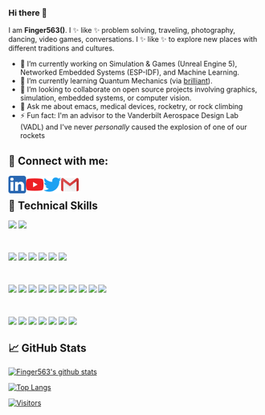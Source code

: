 ### Hi there 👋

I am **Finger563()**. I ✨ like ✨  problem solving, traveling, photography, dancing, video games, conversations. I ✨ like ✨  to explore new places with different traditions and cultures.

- 🔭 I’m currently working on Simulation & Games (Unreal Engine 5), Networked
  Embedded Systems (ESP-IDF), and Machine Learning.
- 🌱 I’m currently learning Quantum Mechanics (via
  [brilliant](https://brilliant.org)).
- 👯 I’m looking to collaborate on open source projects involving graphics,
  simulation, embedded systems, or computer vision.
- 💬 Ask me about emacs, medical devices, rocketry, or rock climbing
- ⚡ Fun fact: I'm an advisor to the Vanderbilt Aerospace Design Lab (VADL) and
  I've never _personally_ caused the explosion of one of our rockets

## 🤝 Connect with me:

<a href="https://www.linkedin.com/in/emfinger"><img align="left" src="https://raw.githubusercontent.com/finger563/finger563/main/5296501_linkedin_network_linkedin logo_icon.png" alt="William Emfinger | LinkedIn" width="35px"/></a>

<a href="https://www.youtube.com/channel/UC0KMiY_TYQvh2AyPnbK5s4Q"><img align="left" src="https://raw.githubusercontent.com/finger563/finger563/main/5296521_play_video_vlog_youtube_youtube logo_icon.png" alt="Well Known Game Studio | Youtube" width="35px"/></a>

<a href="https://twitter.com/WellKnownGames"><img align="left" src="https://raw.githubusercontent.com/finger563/finger563/main/5296514_bird_tweet_twitter_twitter logo_icon.png" alt="Well Known Game Studio | Twitter" width="35px"/></a>

<a href="mailto:waemfinger@gmail.com"><img align="left" src="https://raw.githubusercontent.com/finger563/finger563/main/2993691_brand_brands_gmail_logo_logos_icon.png" alt="William Emfinger | Gmail" width="35px"/></a>

</br>

## 💼 Technical Skills

![](https://img.shields.io/badge/gaming-unreal-informational?style=flat&logo=unrealengine&logoColor=white)
![](https://img.shields.io/badge/gaming-unity-informational?style=flat&logo=unity&logoColor=white)

</br>

![](https://img.shields.io/badge/Code-c-informational?style=flat&logo=c&logoColor=white)
![](https://img.shields.io/badge/Code-c++-informational?style=flat&logo=cplusplus&logoColor=white)
![](https://img.shields.io/badge/Code-python-informational?style=flat&logo=python&logoColor=white)
![](https://img.shields.io/badge/Code-JavaScript-informational?style=flat&logo=JavaScript&color=F7DF1E)
![](https://img.shields.io/badge/Code-Typescript-informational?style=flat&logo=typescript&logoColor=white)
![](https://img.shields.io/badge/Code-LaTeX-informational?style=flat&logo=latex&logoColor=white)

</br>

![](https://img.shields.io/badge/Framework-ESP_IDF-informational?style=flat&logo=Espressif&logoColor=white)
![](https://img.shields.io/badge/Framework-Android-informational?style=flat&logo=Android&logoColor=white)
![](https://img.shields.io/badge/Framework-iOS-informational?style=flat&logo=iOS&logoColor=white)
![](https://img.shields.io/badge/Framework-WearOS-informational?style=flat&logo=WearOS&logoColor=white)
![](https://img.shields.io/badge/Framework-WatchOS-informational?style=flat&logo=Apple&logoColor=white)
![](https://img.shields.io/badge/Framework-ROS-informational?style=flat&logo=ROS&logoColor=white)
![](https://img.shields.io/badge/Framework-node.js-informational?style=flat&logo=node.js&logoColor=white)
![](https://img.shields.io/badge/Framework-Qt-informational?style=flat&logo=Qt&logoColor=white)
![](https://img.shields.io/badge/Framework-Jupyter-informational?style=flat&logo=Jupyter&logoColor=white)
![](https://img.shields.io/badge/Framework-Nativescript-informational?style=flat&logo=Nativescript&logoColor=white)

</br>

![](https://img.shields.io/badge/Tools-Git-informational?style=flat&logo=Git&color=F05032)
![](https://img.shields.io/badge/Tools-github-informational?style=flat&logo=github&logoColor=white)
![](https://img.shields.io/badge/Tools-GitHub_Actions-informational?style=flat&logo=Githubactions)
![](https://img.shields.io/badge/Tools-Docker-informational?style=flat&logo=Docker)
![](https://img.shields.io/badge/Tools-NPM-informational?style=flat&logo=NPM&color=CB3837)
![](https://img.shields.io/badge/Tools-Emacs-informational?style=flat&logo=gnuemacs&logoColor=white)
![](https://img.shields.io/badge/Tools-Eagle-informational?style=flat&logo=autodesk&logoColor=white)

<!--
![](https://img.shields.io/badge/Tools-GitHub-informational?style=flat&logo=GitHub&color=181717)
-->

## 📈 GitHub Stats 

[![Finger563's github stats](https://github-readme-stats.vercel.app/api?username=finger563)](https://github.com/finger563)

[![Top Langs](https://github-readme-stats.vercel.app/api/top-langs/?username=finger563&layout=compact)](https://github.com/finger563)

[![Visitors](https://visitor-badge.glitch.me/badge?page_id=finger563.finger563)](https://github.com/finger563)
